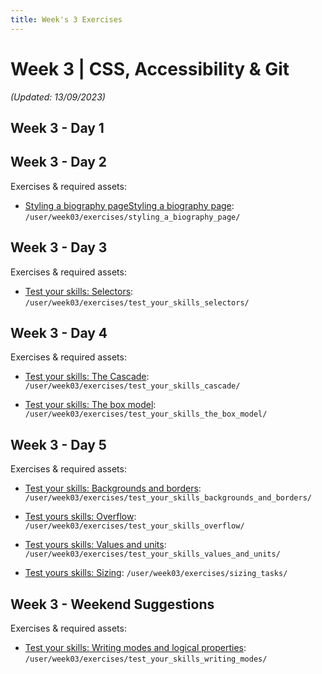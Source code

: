 ```yaml
---
title: Week's 3 Exercises
---
```


# Week 3 | CSS, Accessibility & Git

_(Updated: 13/09/2023)_

## Week 3 - Day 1
## Week 3 - Day 2

  Exercises & required assets:

  - [Styling a biography pageStyling a biography page](../../../curriculum/week03/exercises/styling_a_biography_page/README.md): `/user/week03/exercises/styling_a_biography_page/`

## Week 3 - Day 3

  Exercises & required assets:

  - [Test your skills: Selectors](../../../curriculum/week03/exercises/test_your_skills_selectors/README.md): `/user/week03/exercises/test_your_skills_selectors/`

## Week 3 - Day 4

  Exercises & required assets:

  - [Test your skills: The Cascade](../../../curriculum/week03/exercises/test_your_skills_cascade/README.md): `/user/week03/exercises/test_your_skills_cascade/`

  - [Test your skills: The box model](../../../curriculum/week03/exercises/test_your_skills_the_box_model/README.md): `/user/week03/exercises/test_your_skills_the_box_model/`

## Week 3 - Day 5

  Exercises & required assets:

  - [Test your skills: Backgrounds and borders](../../../curriculum/week03/exercises/test_your_skills_backgrounds_and_borders/README.md): `/user/week03/exercises/test_your_skills_backgrounds_and_borders/`

  - [Test yours skills: Overflow](../../../curriculum/week03/exercises/test_your_skills_overflow/README.md): `/user/week03/exercises/test_your_skills_overflow/`

  - [Test yours skills: Values and units](../../../curriculum/week03/exercises/test_your_skills_values_and_units/README.md): `/user/week03/exercises/test_your_skills_values_and_units/`

  - [Test yours skills: Sizing](../../../curriculum/week03/exercises/sizing_tasks/README.md): `/user/week03/exercises/sizing_tasks/`

  ## Week 3 - Weekend Suggestions

  Exercises & required assets:

  - [Test your skills: Writing modes and logical properties](../../../curriculum/week03/exercises/test_your_skills_writing_modes/README.md): `/user/week03/exercises/test_your_skills_writing_modes/`